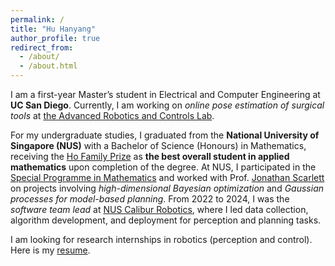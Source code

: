 ```yaml
---
permalink: /
title: "Hu Hanyang"
author_profile: true
redirect_from: 
  - /about/
  - /about.html
---
```


I am a first-year Master’s student in Electrical and Computer Engineering at **UC San Diego**. Currently, I am working on *online pose estimation of surgical tools* at [the Advanced Robotics and Controls Lab](https://ucsdarclab.com/). 

For my undergraduate studies, I graduated from the **National University of Singapore (NUS)** with a Bachelor of Science (Honours) in Mathematics, receiving the [Ho Family Prize](https://www.math.nus.edu.sg/2025/06/30/meet-hu-hanyang/) as **the best overall student in applied mathematics** upon completion of the degree. At NUS, I participated in the [Special Programme in Mathematics](https://www.math.nus.edu.sg/ug/spm/) and worked with Prof. [Jonathan Scarlett](https://www.comp.nus.edu.sg/~scarlett/) on projects involving *high-dimensional Bayesian optimization* and *Gaussian processes for model-based planning*. From 2022 to 2024, I was the *software team lead* at [NUS Calibur Robotics](https://www.linkedin.com/company/nuscaliburrobotics/posts/?feedView=all), where I led data collection, algorithm development, and deployment for perception and planning tasks.


I am looking for research internships in robotics (perception and control). Here is my [resume](https://hanyang-hu.github.io/files/hanyang_resume.pdf).
